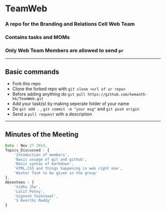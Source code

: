 # TeamWeb

### A repo for the Branding and Relations Cell Web Team
### Contains tasks and MOMs
### Only Web Team Members are allowed to send `pr`
---
## Basic commands

* Fork this repo
* Clone the forked repo with `git clone <url of ur repo>`
* Before adding anything do `git pull https://github.com/hemanth-hk/TeamWeb.git`
* Add your task(s) by making seperate folder of your name
* Do `git add .` , `git commit -m "your msg"` and `git push origin`
* Send a `pull request` with a description

---

## Minutes of the Meeting

```javascript
Date : Nov 27 2019,
Topics_Discussed : {
    'Intoduction of members',
    'Basic usuage of git and github',
    'Basic syntax of markdown',
    'HTML,CSS and things happening in web right now',
    'Winter Task to be given in the group'
},
Absentees : {
    'Vidhu Jha',
    'Lalit Potey',
    'Vignesh Toshniwal',
    'S Keerthi Reddy'
}
```
